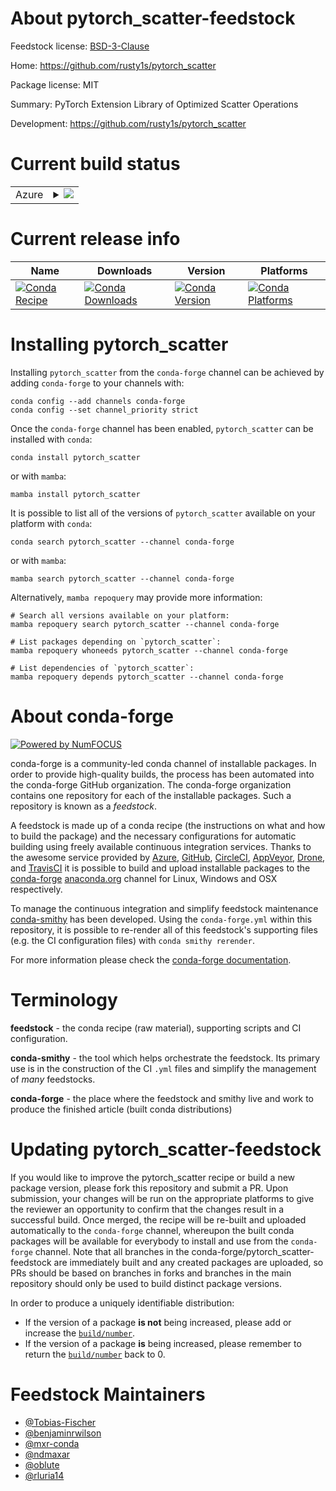 About pytorch_scatter-feedstock
===============================

Feedstock license: [BSD-3-Clause](https://github.com/conda-forge/pytorch_scatter-feedstock/blob/main/LICENSE.txt)

Home: https://github.com/rusty1s/pytorch_scatter

Package license: MIT

Summary: PyTorch Extension Library of Optimized Scatter Operations

Development: https://github.com/rusty1s/pytorch_scatter

Current build status
====================


<table>
    
  <tr>
    <td>Azure</td>
    <td>
      <details>
        <summary>
          <a href="https://dev.azure.com/conda-forge/feedstock-builds/_build/latest?definitionId=9916&branchName=main">
            <img src="https://dev.azure.com/conda-forge/feedstock-builds/_apis/build/status/pytorch_scatter-feedstock?branchName=main">
          </a>
        </summary>
        <table>
          <thead><tr><th>Variant</th><th>Status</th></tr></thead>
          <tbody><tr>
              <td>linux_64_cuda_compiler_version12.9python3.10.____cpython</td>
              <td>
                <a href="https://dev.azure.com/conda-forge/feedstock-builds/_build/latest?definitionId=9916&branchName=main">
                  <img src="https://dev.azure.com/conda-forge/feedstock-builds/_apis/build/status/pytorch_scatter-feedstock?branchName=main&jobName=linux&configuration=linux%20linux_64_cuda_compiler_version12.9python3.10.____cpython" alt="variant">
                </a>
              </td>
            </tr><tr>
              <td>linux_64_cuda_compiler_version12.9python3.11.____cpython</td>
              <td>
                <a href="https://dev.azure.com/conda-forge/feedstock-builds/_build/latest?definitionId=9916&branchName=main">
                  <img src="https://dev.azure.com/conda-forge/feedstock-builds/_apis/build/status/pytorch_scatter-feedstock?branchName=main&jobName=linux&configuration=linux%20linux_64_cuda_compiler_version12.9python3.11.____cpython" alt="variant">
                </a>
              </td>
            </tr><tr>
              <td>linux_64_cuda_compiler_version12.9python3.12.____cpython</td>
              <td>
                <a href="https://dev.azure.com/conda-forge/feedstock-builds/_build/latest?definitionId=9916&branchName=main">
                  <img src="https://dev.azure.com/conda-forge/feedstock-builds/_apis/build/status/pytorch_scatter-feedstock?branchName=main&jobName=linux&configuration=linux%20linux_64_cuda_compiler_version12.9python3.12.____cpython" alt="variant">
                </a>
              </td>
            </tr><tr>
              <td>linux_64_cuda_compiler_version12.9python3.13.____cp313</td>
              <td>
                <a href="https://dev.azure.com/conda-forge/feedstock-builds/_build/latest?definitionId=9916&branchName=main">
                  <img src="https://dev.azure.com/conda-forge/feedstock-builds/_apis/build/status/pytorch_scatter-feedstock?branchName=main&jobName=linux&configuration=linux%20linux_64_cuda_compiler_version12.9python3.13.____cp313" alt="variant">
                </a>
              </td>
            </tr><tr>
              <td>linux_64_cuda_compiler_version12.9python3.9.____cpython</td>
              <td>
                <a href="https://dev.azure.com/conda-forge/feedstock-builds/_build/latest?definitionId=9916&branchName=main">
                  <img src="https://dev.azure.com/conda-forge/feedstock-builds/_apis/build/status/pytorch_scatter-feedstock?branchName=main&jobName=linux&configuration=linux%20linux_64_cuda_compiler_version12.9python3.9.____cpython" alt="variant">
                </a>
              </td>
            </tr><tr>
              <td>linux_64_cuda_compiler_versionNonepython3.10.____cpython</td>
              <td>
                <a href="https://dev.azure.com/conda-forge/feedstock-builds/_build/latest?definitionId=9916&branchName=main">
                  <img src="https://dev.azure.com/conda-forge/feedstock-builds/_apis/build/status/pytorch_scatter-feedstock?branchName=main&jobName=linux&configuration=linux%20linux_64_cuda_compiler_versionNonepython3.10.____cpython" alt="variant">
                </a>
              </td>
            </tr><tr>
              <td>linux_64_cuda_compiler_versionNonepython3.11.____cpython</td>
              <td>
                <a href="https://dev.azure.com/conda-forge/feedstock-builds/_build/latest?definitionId=9916&branchName=main">
                  <img src="https://dev.azure.com/conda-forge/feedstock-builds/_apis/build/status/pytorch_scatter-feedstock?branchName=main&jobName=linux&configuration=linux%20linux_64_cuda_compiler_versionNonepython3.11.____cpython" alt="variant">
                </a>
              </td>
            </tr><tr>
              <td>linux_64_cuda_compiler_versionNonepython3.12.____cpython</td>
              <td>
                <a href="https://dev.azure.com/conda-forge/feedstock-builds/_build/latest?definitionId=9916&branchName=main">
                  <img src="https://dev.azure.com/conda-forge/feedstock-builds/_apis/build/status/pytorch_scatter-feedstock?branchName=main&jobName=linux&configuration=linux%20linux_64_cuda_compiler_versionNonepython3.12.____cpython" alt="variant">
                </a>
              </td>
            </tr><tr>
              <td>linux_64_cuda_compiler_versionNonepython3.13.____cp313</td>
              <td>
                <a href="https://dev.azure.com/conda-forge/feedstock-builds/_build/latest?definitionId=9916&branchName=main">
                  <img src="https://dev.azure.com/conda-forge/feedstock-builds/_apis/build/status/pytorch_scatter-feedstock?branchName=main&jobName=linux&configuration=linux%20linux_64_cuda_compiler_versionNonepython3.13.____cp313" alt="variant">
                </a>
              </td>
            </tr><tr>
              <td>linux_64_cuda_compiler_versionNonepython3.9.____cpython</td>
              <td>
                <a href="https://dev.azure.com/conda-forge/feedstock-builds/_build/latest?definitionId=9916&branchName=main">
                  <img src="https://dev.azure.com/conda-forge/feedstock-builds/_apis/build/status/pytorch_scatter-feedstock?branchName=main&jobName=linux&configuration=linux%20linux_64_cuda_compiler_versionNonepython3.9.____cpython" alt="variant">
                </a>
              </td>
            </tr><tr>
              <td>osx_64_python3.10.____cpython</td>
              <td>
                <a href="https://dev.azure.com/conda-forge/feedstock-builds/_build/latest?definitionId=9916&branchName=main">
                  <img src="https://dev.azure.com/conda-forge/feedstock-builds/_apis/build/status/pytorch_scatter-feedstock?branchName=main&jobName=osx&configuration=osx%20osx_64_python3.10.____cpython" alt="variant">
                </a>
              </td>
            </tr><tr>
              <td>osx_64_python3.11.____cpython</td>
              <td>
                <a href="https://dev.azure.com/conda-forge/feedstock-builds/_build/latest?definitionId=9916&branchName=main">
                  <img src="https://dev.azure.com/conda-forge/feedstock-builds/_apis/build/status/pytorch_scatter-feedstock?branchName=main&jobName=osx&configuration=osx%20osx_64_python3.11.____cpython" alt="variant">
                </a>
              </td>
            </tr><tr>
              <td>osx_64_python3.12.____cpython</td>
              <td>
                <a href="https://dev.azure.com/conda-forge/feedstock-builds/_build/latest?definitionId=9916&branchName=main">
                  <img src="https://dev.azure.com/conda-forge/feedstock-builds/_apis/build/status/pytorch_scatter-feedstock?branchName=main&jobName=osx&configuration=osx%20osx_64_python3.12.____cpython" alt="variant">
                </a>
              </td>
            </tr><tr>
              <td>osx_64_python3.13.____cp313</td>
              <td>
                <a href="https://dev.azure.com/conda-forge/feedstock-builds/_build/latest?definitionId=9916&branchName=main">
                  <img src="https://dev.azure.com/conda-forge/feedstock-builds/_apis/build/status/pytorch_scatter-feedstock?branchName=main&jobName=osx&configuration=osx%20osx_64_python3.13.____cp313" alt="variant">
                </a>
              </td>
            </tr><tr>
              <td>osx_64_python3.9.____cpython</td>
              <td>
                <a href="https://dev.azure.com/conda-forge/feedstock-builds/_build/latest?definitionId=9916&branchName=main">
                  <img src="https://dev.azure.com/conda-forge/feedstock-builds/_apis/build/status/pytorch_scatter-feedstock?branchName=main&jobName=osx&configuration=osx%20osx_64_python3.9.____cpython" alt="variant">
                </a>
              </td>
            </tr><tr>
              <td>osx_arm64_python3.10.____cpython</td>
              <td>
                <a href="https://dev.azure.com/conda-forge/feedstock-builds/_build/latest?definitionId=9916&branchName=main">
                  <img src="https://dev.azure.com/conda-forge/feedstock-builds/_apis/build/status/pytorch_scatter-feedstock?branchName=main&jobName=osx&configuration=osx%20osx_arm64_python3.10.____cpython" alt="variant">
                </a>
              </td>
            </tr><tr>
              <td>osx_arm64_python3.11.____cpython</td>
              <td>
                <a href="https://dev.azure.com/conda-forge/feedstock-builds/_build/latest?definitionId=9916&branchName=main">
                  <img src="https://dev.azure.com/conda-forge/feedstock-builds/_apis/build/status/pytorch_scatter-feedstock?branchName=main&jobName=osx&configuration=osx%20osx_arm64_python3.11.____cpython" alt="variant">
                </a>
              </td>
            </tr><tr>
              <td>osx_arm64_python3.12.____cpython</td>
              <td>
                <a href="https://dev.azure.com/conda-forge/feedstock-builds/_build/latest?definitionId=9916&branchName=main">
                  <img src="https://dev.azure.com/conda-forge/feedstock-builds/_apis/build/status/pytorch_scatter-feedstock?branchName=main&jobName=osx&configuration=osx%20osx_arm64_python3.12.____cpython" alt="variant">
                </a>
              </td>
            </tr><tr>
              <td>osx_arm64_python3.13.____cp313</td>
              <td>
                <a href="https://dev.azure.com/conda-forge/feedstock-builds/_build/latest?definitionId=9916&branchName=main">
                  <img src="https://dev.azure.com/conda-forge/feedstock-builds/_apis/build/status/pytorch_scatter-feedstock?branchName=main&jobName=osx&configuration=osx%20osx_arm64_python3.13.____cp313" alt="variant">
                </a>
              </td>
            </tr><tr>
              <td>osx_arm64_python3.9.____cpython</td>
              <td>
                <a href="https://dev.azure.com/conda-forge/feedstock-builds/_build/latest?definitionId=9916&branchName=main">
                  <img src="https://dev.azure.com/conda-forge/feedstock-builds/_apis/build/status/pytorch_scatter-feedstock?branchName=main&jobName=osx&configuration=osx%20osx_arm64_python3.9.____cpython" alt="variant">
                </a>
              </td>
            </tr>
          </tbody>
        </table>
      </details>
    </td>
  </tr>
</table>

Current release info
====================

| Name | Downloads | Version | Platforms |
| --- | --- | --- | --- |
| [![Conda Recipe](https://img.shields.io/badge/recipe-pytorch__scatter-green.svg)](https://anaconda.org/conda-forge/pytorch_scatter) | [![Conda Downloads](https://img.shields.io/conda/dn/conda-forge/pytorch_scatter.svg)](https://anaconda.org/conda-forge/pytorch_scatter) | [![Conda Version](https://img.shields.io/conda/vn/conda-forge/pytorch_scatter.svg)](https://anaconda.org/conda-forge/pytorch_scatter) | [![Conda Platforms](https://img.shields.io/conda/pn/conda-forge/pytorch_scatter.svg)](https://anaconda.org/conda-forge/pytorch_scatter) |

Installing pytorch_scatter
==========================

Installing `pytorch_scatter` from the `conda-forge` channel can be achieved by adding `conda-forge` to your channels with:

```
conda config --add channels conda-forge
conda config --set channel_priority strict
```

Once the `conda-forge` channel has been enabled, `pytorch_scatter` can be installed with `conda`:

```
conda install pytorch_scatter
```

or with `mamba`:

```
mamba install pytorch_scatter
```

It is possible to list all of the versions of `pytorch_scatter` available on your platform with `conda`:

```
conda search pytorch_scatter --channel conda-forge
```

or with `mamba`:

```
mamba search pytorch_scatter --channel conda-forge
```

Alternatively, `mamba repoquery` may provide more information:

```
# Search all versions available on your platform:
mamba repoquery search pytorch_scatter --channel conda-forge

# List packages depending on `pytorch_scatter`:
mamba repoquery whoneeds pytorch_scatter --channel conda-forge

# List dependencies of `pytorch_scatter`:
mamba repoquery depends pytorch_scatter --channel conda-forge
```


About conda-forge
=================

[![Powered by
NumFOCUS](https://img.shields.io/badge/powered%20by-NumFOCUS-orange.svg?style=flat&colorA=E1523D&colorB=007D8A)](https://numfocus.org)

conda-forge is a community-led conda channel of installable packages.
In order to provide high-quality builds, the process has been automated into the
conda-forge GitHub organization. The conda-forge organization contains one repository
for each of the installable packages. Such a repository is known as a *feedstock*.

A feedstock is made up of a conda recipe (the instructions on what and how to build
the package) and the necessary configurations for automatic building using freely
available continuous integration services. Thanks to the awesome service provided by
[Azure](https://azure.microsoft.com/en-us/services/devops/), [GitHub](https://github.com/),
[CircleCI](https://circleci.com/), [AppVeyor](https://www.appveyor.com/),
[Drone](https://cloud.drone.io/welcome), and [TravisCI](https://travis-ci.com/)
it is possible to build and upload installable packages to the
[conda-forge](https://anaconda.org/conda-forge) [anaconda.org](https://anaconda.org/)
channel for Linux, Windows and OSX respectively.

To manage the continuous integration and simplify feedstock maintenance
[conda-smithy](https://github.com/conda-forge/conda-smithy) has been developed.
Using the ``conda-forge.yml`` within this repository, it is possible to re-render all of
this feedstock's supporting files (e.g. the CI configuration files) with ``conda smithy rerender``.

For more information please check the [conda-forge documentation](https://conda-forge.org/docs/).

Terminology
===========

**feedstock** - the conda recipe (raw material), supporting scripts and CI configuration.

**conda-smithy** - the tool which helps orchestrate the feedstock.
                   Its primary use is in the construction of the CI ``.yml`` files
                   and simplify the management of *many* feedstocks.

**conda-forge** - the place where the feedstock and smithy live and work to
                  produce the finished article (built conda distributions)


Updating pytorch_scatter-feedstock
==================================

If you would like to improve the pytorch_scatter recipe or build a new
package version, please fork this repository and submit a PR. Upon submission,
your changes will be run on the appropriate platforms to give the reviewer an
opportunity to confirm that the changes result in a successful build. Once
merged, the recipe will be re-built and uploaded automatically to the
`conda-forge` channel, whereupon the built conda packages will be available for
everybody to install and use from the `conda-forge` channel.
Note that all branches in the conda-forge/pytorch_scatter-feedstock are
immediately built and any created packages are uploaded, so PRs should be based
on branches in forks and branches in the main repository should only be used to
build distinct package versions.

In order to produce a uniquely identifiable distribution:
 * If the version of a package **is not** being increased, please add or increase
   the [``build/number``](https://docs.conda.io/projects/conda-build/en/latest/resources/define-metadata.html#build-number-and-string).
 * If the version of a package **is** being increased, please remember to return
   the [``build/number``](https://docs.conda.io/projects/conda-build/en/latest/resources/define-metadata.html#build-number-and-string)
   back to 0.

Feedstock Maintainers
=====================

* [@Tobias-Fischer](https://github.com/Tobias-Fischer/)
* [@benjaminrwilson](https://github.com/benjaminrwilson/)
* [@mxr-conda](https://github.com/mxr-conda/)
* [@ndmaxar](https://github.com/ndmaxar/)
* [@oblute](https://github.com/oblute/)
* [@rluria14](https://github.com/rluria14/)

